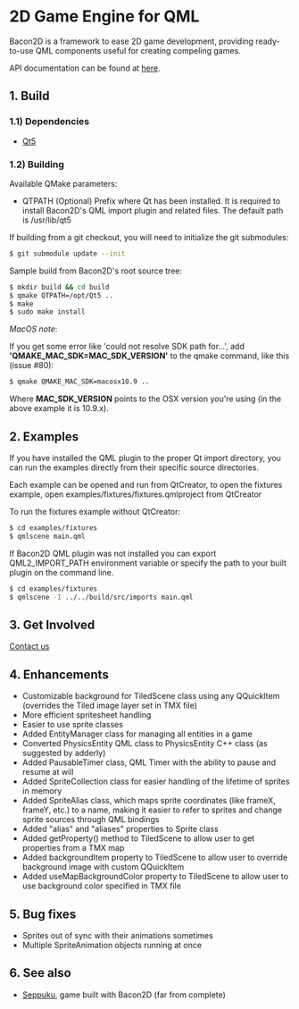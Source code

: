 # 2D Game Engine for QML

Bacon2D is a framework to ease 2D game development, providing ready-to-use QML 
components useful for creating compeling games.

API documentation can be found at [here](http://bacon2d.com/docs).

## 1. Build

### 1.1) Dependencies

* [Qt5](https://qt.gitorious.org/qt/qt5)

### 1.2) Building

Available QMake parameters:

* QTPATH (Optional)
	Prefix where Qt has been installed. It is required to install
	Bacon2D's QML import plugin and related files.
	The default path is /usr/lib/qt5


If building from a git checkout, you will need to initialize the git submodules:
 ```sh
$ git submodule update --init
```
Sample build from Bacon2D's root source tree:
 ```sh
$ mkdir build && cd build
$ qmake QTPATH=/opt/Qt5 ..
$ make
$ sudo make install
```

*MacOS note*:

If you get some error like 'could not resolve SDK path for...', add 
**'QMAKE_MAC_SDK=MAC_SDK_VERSION'** to the qmake command, like this (issue #80):
 ```sh
$ qmake QMAKE_MAC_SDK=macosx10.9 ..
```
Where **MAC_SDK_VERSION** points to the OSX version you're using (in the above 
example it is 10.9.x).

## 2. Examples

If you have installed the QML plugin to the proper Qt import directory,
you can run the examples directly from their specific source directories.

Each example can be opened and run from QtCreator, to open the fixtures 
example, open examples/fixtures/fixtures.qmlproject from QtCreator

To run the fixtures example without QtCreator:
 ```sh
$ cd examples/fixtures
$ qmlscene main.qml
```
If Bacon2D QML plugin was not installed you can export QML2_IMPORT_PATH 
environment variable or specify the path to your built plugin on 
the command line.
 ```sh
$ cd examples/fixtures
$ qmlscene -I ../../build/src/imports main.qml
```

## 3. Get Involved

[Contact us](http://bacon2d.com/contact.html)

## 4. Enhancements

* Customizable background for TiledScene class using any QQuickItem (overrides the Tiled image layer set in TMX file)
* More efficient spritesheet handling
* Easier to use sprite classes
* Added EntityManager class for managing all entities in a game
* Converted PhysicsEntity QML class to PhysicsEntity C++ class (as suggested by adderly)
* Added PausableTimer class, QML Timer with the ability to pause and resume at will
* Added SpriteCollection class for easier handling of the lifetime of sprites in memory
* Added SpriteAlias class, which maps sprite coordinates (like frameX, frameY, etc.) to a name, making it easier to refer to sprites and change sprite sources through QML bindings
* Added "alias" and "aliases" properties to Sprite class
* Added getProperty() method to TiledScene to allow user to get properties from a TMX map 
* Added backgroundItem property to TiledScene to allow user to override background image with custom QQuickItem
* Added useMapBackgroundColor property to TiledScene to allow user to use background color specified in TMX file

## 5. Bug fixes

* Sprites out of sync with their animations sometimes
* Multiple SpriteAnimation objects running at once

## 6. See also
* [Seppuku](https://github.com/obeezzy/Seppuku), game built with Bacon2D (far from complete)
